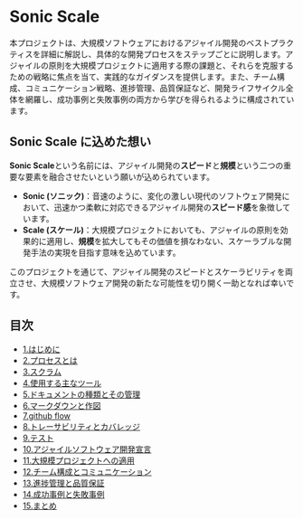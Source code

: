 # Sonic Scale

本プロジェクトは、大規模ソフトウェアにおけるアジャイル開発のベストプラクティスを詳細に解説し、具体的な開発プロセスをステップごとに説明します。アジャイルの原則を大規模プロジェクトに適用する際の課題と、それらを克服するための戦略に焦点を当て、実践的なガイダンスを提供します。また、チーム構成、コミュニケーション戦略、進捗管理、品質保証など、開発ライフサイクル全体を網羅し、成功事例と失敗事例の両方から学びを得られるように構成されています。

## Sonic Scale に込めた想い

**Sonic Scale**という名前には、アジャイル開発の**スピード**と**規模**という二つの重要な要素を融合させたいという願いが込められています。

*   **Sonic (ソニック)**：音速のように、変化の激しい現代のソフトウェア開発において、迅速かつ柔軟に対応できるアジャイル開発の**スピード感**を象徴しています。
*   **Scale (スケール)**：大規模プロジェクトにおいても、アジャイルの原則を効果的に適用し、**規模**を拡大してもその価値を損なわない、スケーラブルな開発手法の実現を目指す意味を込めています。

このプロジェクトを通じて、アジャイル開発のスピードとスケーラビリティを両立させ、大規模ソフトウェア開発の新たな可能性を切り開く一助となれば幸いです。


## 目次
- [1.はじめに](doc/1.はじめに.md)
- [2.プロセスとは](doc/2.プロセスとは.md)
- [3.スクラム](doc/3.スクラム.md)
- [4.使用する主なツール](doc/4.使用する主なツール.md)
- [5.ドキュメントの種類とその管理](doc/5.ドキュメントの種類とその管理.md)
- [6.マークダウンと作図](doc/6.マークダウンと作図.md)
- [7.github flow](doc/7.github-flow.md)
- [8.トレーサビリティとカバレッジ](doc/8.トレーサビリティとカバレッジ.md)
- [9.テスト](doc/9.テスト.md)
- [10.アジャイルソフトウェア開発宣言](doc/10.アジャイルソフトウェア開発宣言.md)
- [11.大規模プロジェクトへの適用](doc/11.大規模プロジェクトへの適用.md)
- [12.チーム構成とコミュニケーション](doc/12.チーム構成とコミュニケーション.md)
- [13.進捗管理と品質保証](doc/13.進捗管理と品質保証.md)
- [14.成功事例と失敗事例](doc/14.成功事例と失敗事例.md)
- [15.まとめ](doc/15.まとめ.md)
